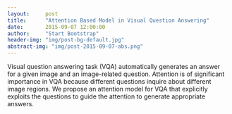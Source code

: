 ```yaml
---
layout:     post
title:      "Attention Based Model in Visual Question Answering"
date:       2015-09-07 12:00:00
author:     "Start Bootstrap"
header-img: "img/post-bg-default.jpg"
abstract-img: "img/post-2015-09-07-abs.png"
---
```


<p>Visual question answering task (VQA) automatically generates an answer for a given image and an image-related question. Attention is of significant importance in VQA because different questions inquire about different image regions. We propose an attention model for VQA that explicitly exploits the questions to guide the attention to generate appropriate answers.</p>